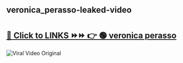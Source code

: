 
 ## veronica_perasso-leaked-video 

# <h2><a href="https://clipsfans.com/veronica_perasso&ref=git">🔗 Click to LINKS ⏩⏩ 👉 🟢 veronica perasso </a></h2>

<a href="https://clipsfans.com/veronica_perasso&ref=git" rel="nofollow" data-target="animated-image.originalLink"><img src="https://i.ibb.co.com/xMMVF88/686577567.gif" alt="Viral Video Original" style="max-width: 100%; display: inline-block;" data-target="animated-image.originalImage"></a>
